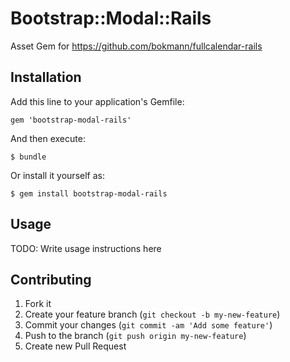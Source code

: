 # Bootstrap::Modal::Rails

Asset Gem for https://github.com/bokmann/fullcalendar-rails

## Installation

Add this line to your application's Gemfile:

    gem 'bootstrap-modal-rails'

And then execute:

    $ bundle

Or install it yourself as:

    $ gem install bootstrap-modal-rails

## Usage

TODO: Write usage instructions here

## Contributing

1. Fork it
2. Create your feature branch (`git checkout -b my-new-feature`)
3. Commit your changes (`git commit -am 'Add some feature'`)
4. Push to the branch (`git push origin my-new-feature`)
5. Create new Pull Request
